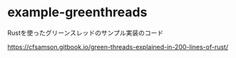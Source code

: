 # example-greenthreads
Rustを使ったグリーンスレッドのサンプル実装のコード

https://cfsamson.gitbook.io/green-threads-explained-in-200-lines-of-rust/
